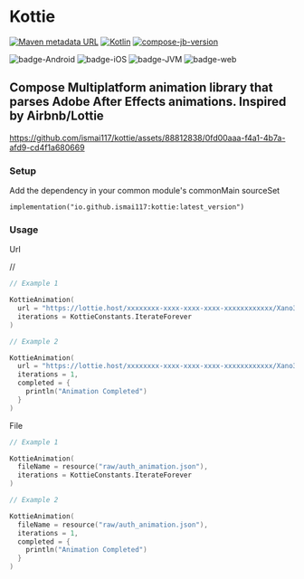 # Kottie
[![Maven metadata URL](https://img.shields.io/maven-metadata/v?color=blue&metadataUrl=https://s01.oss.sonatype.org/service/local/repo_groups/public/content/io/github/ismai117/kottie/maven-metadata.xml&style=for-the-badge)](https://repo.maven.apache.org/maven2/io/github/ismai117/kottie/)
[![Kotlin](https://img.shields.io/badge/Kotlin-1.9.21-blue.svg?style=flat&logo=kotlin)](https://kotlinlang.org)
[![compose-jb-version](https://img.shields.io/badge/compose--jb-1.5.11-red)](https://github.com/JetBrains/compose-jb)

![badge-Android](https://img.shields.io/badge/Platform-Android-brightgreen)
![badge-iOS](https://img.shields.io/badge/Platform-iOS-lightgray)
![badge-JVM](https://img.shields.io/badge/Platform-JVM-orange)
![badge-web](https://img.shields.io/badge/Platform-Js-yellow)

## Compose Multiplatform animation library that parses Adobe After Effects animations. Inspired by Airbnb/Lottie

https://github.com/ismai117/kottie/assets/88812838/0fd00aaa-f4a1-4b7a-afd9-cd4f1a680669


### Setup


Add the dependency in your common module's commonMain sourceSet

```
implementation("io.github.ismai117:kottie:latest_version")
```


### Usage 


Url

// 
``` kotlin
// Example 1

KottieAnimation(
  url = "https://lottie.host/xxxxxxxx-xxxx-xxxx-xxxx-xxxxxxxxxxxx/Xano3sW7sH.json",
  iterations = KottieConstants.IterateForever
)

// Example 2

KottieAnimation(
  url = "https://lottie.host/xxxxxxxx-xxxx-xxxx-xxxx-xxxxxxxxxxxx/Xano3sW7sH.json",
  iterations = 1,
  completed = {
    println("Animation Completed")
  }
)
```

File

``` kotlin
// Example 1

KottieAnimation(
  fileName = resource("raw/auth_animation.json"),
  iterations = KottieConstants.IterateForever
)

// Example 2

KottieAnimation(
  fileName = resource("raw/auth_animation.json"),
  iterations = 1,
  completed = {                      
    println("Animation Completed") 
  }                                  
)
```




